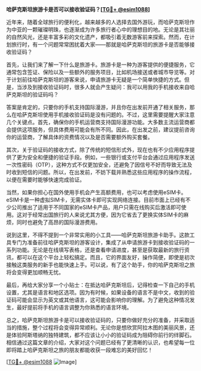**哈萨克斯坦旅游卡是否可以接收验证码？[[TG💪+ @esim1088](https://t.me/s/esim1088)]**

近年来，随着全球旅行的便利化，越来越多的人选择去国外游玩，而哈萨克斯坦作为中亚的一颗璀璨明珠，也逐渐成为许多旅行者心中的理想目的地。无论是其壮丽的自然风光，还是丰富多彩的文化遗产，都吸引着无数游客前来探索。然而，在计划旅行时，有一个问题常常困扰着大家——那就是哈萨克斯坦的旅游卡是否能够接收验证码？

首先，让我们来了解一下什么是旅游卡。旅游卡是一种为游客提供的便捷服务，它通常包含签证、保险以及一些额外的服务项目，比如机场接送或者城市导览等。对于计划前往哈萨克斯坦的游客来说，申请旅游卡无疑是一个简单快捷的方式。但是，当涉及到接收验证码时，很多人就会产生疑问：我可以用我的手机接收来自哈萨克斯坦的验证码吗？

答案是肯定的，只要你的手机支持国际漫游，并且你在出发前开通了相关服务，那么在哈萨克斯坦使用手机接收验证码是没有问题的。不过，这里需要提醒大家注意几个关键点。首先，确保你的手机运营商支持国际漫游功能。大多数主流运营商都会提供这项服务，但具体费用可能会有所不同。因此，在出发之前，建议提前咨询你的运营商，了解具体的资费情况以及是否需要额外购买套餐。

其次，关于验证码的接收方式，除了传统的短信形式外，现在也有不少应用程序提供了更为安全和便捷的验证手段。例如，一些银行或支付平台会通过应用程序发送一次性密码（OTP），这种方式不仅更加安全，还避免了因信号不好而导致无法及时收到短信的问题。所以，在出发前，不妨下载并熟悉这些应用程序的操作流程，以便在需要时能够快速完成验证。

当然，如果你担心在国外使用手机会产生高额费用，也可以考虑使用eSIM卡。eSIM卡是一种虚拟SIM卡，无需实体卡即可实现网络连接。目前市面上已经有不少公司推出了适用于不同国家的eSIM卡产品，用户只需在线购买后激活即可使用。这对于经常出国旅行的人来说尤其方便，因为它省去了更换实体SIM卡的麻烦，同时也避免了高昂的国际漫游费用。

说到这里，不得不提到一个非常实用的小工具——哈萨克斯坦旅游卡助手。这款工具专门为准备前往哈萨克斯坦的游客设计，集成了从申请旅游卡到接收验证码的一系列功能。无论是在线填写表格，还是查看申请进度，甚至是获取最新的旅行资讯，都可以在这个平台上轻松搞定。而且，它的界面友好，操作简便，即使是初次接触这类服务的新手也能快速上手。可以说，有了这个助手，你的哈萨克斯坦之旅将会变得更加顺畅无忧。

最后，再给大家分享一个小贴士：在抵达哈萨克斯坦后，记得检查一下自己的手机设置，尤其是语言和地区选项。因为有时候，如果设备的语言不是中文，收到的验证码可能会显示为英文或其他语言，这可能会影响你的理解。为了避免这种情况发生，最好提前将手机的语言调整为你熟悉的语言环境。

总之，哈萨克斯坦旅游卡是可以接收验证码的，只要你做好充分的准备，并采取适当的措施，整个过程将会变得异常顺利。无论你是想欣赏阿拉木图的美丽风景，还是体验阿斯塔纳的独特建筑，都不应该让小小的验证码成为阻碍你前行的绊脚石。相信通过这篇文章的介绍，大家对这个问题已经有了更清晰的认识，也希望每一位即将踏上哈萨克斯坦之旅的朋友都能收获一段难忘的美好回忆！

[[TG💪+ @esim1088](https://t.me/s/esim1088) ![Image](https://i.postimg.cc/4NQfJmqS/Snipaste-2025-05-13-00-14-12.png)]